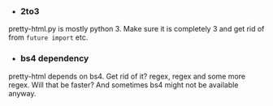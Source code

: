 + ### 2to3

pretty-html.py is mostly python 3. Make sure it is completely 3 and get rid of from `future import` etc.

+ ### bs4 dependency

pretty-html depends on bs4. Get rid of it? regex, regex and some more regex. Will that be faster? And sometimes bs4 might not be available anyway.
